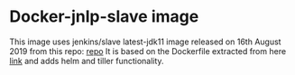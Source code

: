 <!--
/*
 * Copyright 2019 Crown Copyright
 *
 * Licensed under the Apache License, Version 2.0 (the "License");
 * you may not use this file except in compliance with the License.
 * You may obtain a copy of the License at
 *
 *     http://www.apache.org/licenses/LICENSE-2.0
 *
 * Unless required by applicable law or agreed to in writing, software
 * distributed under the License is distributed on an "AS IS" BASIS,
 * WITHOUT WARRANTIES OR CONDITIONS OF ANY KIND, either express or implied.
 * See the License for the specific language governing permissions and
 * limitations under the License.
 */
-->
# Docker-jnlp-slave image

This image uses jenkins/slave latest-jdk11 image released on 16th August 2019 from this repo: [repo](https://hub.docker.com/r/jenkins/slave/builds)
It is based on the Dockerfile extracted from here [link](https://github.com/jenkinsci/docker-jnlp-slave/blob/master/Dockerfile) and adds helm and tiller functionality.

